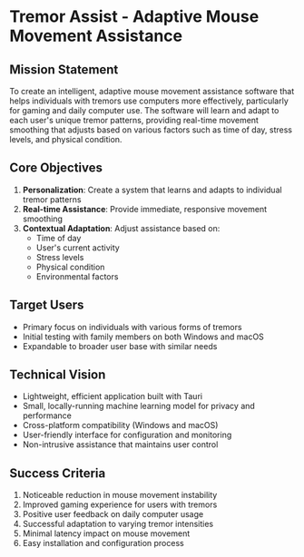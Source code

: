 # Tremor Assist - Adaptive Mouse Movement Assistance

## Mission Statement
To create an intelligent, adaptive mouse movement assistance software that helps individuals with tremors use computers more effectively, particularly for gaming and daily computer use. The software will learn and adapt to each user's unique tremor patterns, providing real-time movement smoothing that adjusts based on various factors such as time of day, stress levels, and physical condition.

## Core Objectives
1. **Personalization**: Create a system that learns and adapts to individual tremor patterns
2. **Real-time Assistance**: Provide immediate, responsive movement smoothing
3. **Contextual Adaptation**: Adjust assistance based on:
   - Time of day
   - User's current activity
   - Stress levels
   - Physical condition
   - Environmental factors

## Target Users
- Primary focus on individuals with various forms of tremors
- Initial testing with family members on both Windows and macOS
- Expandable to broader user base with similar needs

## Technical Vision
- Lightweight, efficient application built with Tauri
- Small, locally-running machine learning model for privacy and performance
- Cross-platform compatibility (Windows and macOS)
- User-friendly interface for configuration and monitoring
- Non-intrusive assistance that maintains user control

## Success Criteria
1. Noticeable reduction in mouse movement instability
2. Improved gaming experience for users with tremors
3. Positive user feedback on daily computer usage
4. Successful adaptation to varying tremor intensities
5. Minimal latency impact on mouse movement
6. Easy installation and configuration process 